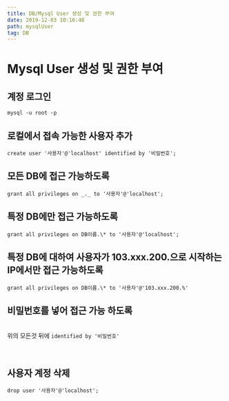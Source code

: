 ```yaml
---
title: DB/Mysql User 생성 및 권한 부여
date: 2019-12-03 10:16:48
path: mysqlUser
tag: DB
---
```


# Mysql User 생성 및 권한 부여

## 계정 로그인

`mysql -u root -p`
<br>

## 로컬에서 접속 가능한 사용자 추가

`create user '사용자'@'localhost' identified by '비밀번호';`
<br>

## 모든 DB에 접근 가능하도록

`grant all privileges on _._ to '사용자'@'localhost';`
<br>

## 특정 DB에만 접근 가능하도록

`grant all privileges on DB이름.\* to '사용자'@'localhost';`
<br>

## 특정 DB에 대하여 사용자가 103.xxx.200.으로 시작하는 IP에서만 접근 가능하도록

`grant all privileges on DB이름.\* to '사용자'@'103.xxx.200.%'`
<br>

## 비밀번호를 넣어 접근 가능 하도록

<br>위의 모든것 뒤에 `identified by '비밀번호'`

<br>

## 사용자 계정 삭제

`drop user '사용자'@'localhost';`

